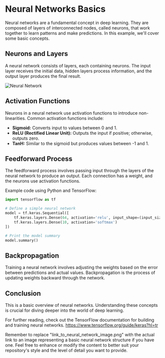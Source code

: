# Neural Networks Basics

Neural networks are a fundamental concept in deep learning. They are composed of layers of interconnected nodes, called neurons, that work together to learn patterns and make predictions. In this example, we'll cover some basic concepts.

## Neurons and Layers

A neural network consists of layers, each containing neurons. The input layer receives the initial data, hidden layers process information, and the output layer produces the final result.

![Neural Network](https://github.com/fatihilhan42/Data_Science_Journey/assets/63750425/46a00411-abe3-48da-b1ab-6a679a2fe2d3)

## Activation Functions

Neurons in a neural network use activation functions to introduce non-linearities. Common activation functions include:

- **Sigmoid:** Converts input to values between 0 and 1.
- **ReLU (Rectified Linear Unit):** Outputs the input if positive; otherwise, outputs zero.
- **TanH:** Similar to the sigmoid but produces values between -1 and 1.

## Feedforward Process

The feedforward process involves passing input through the layers of the neural network to produce an output. Each connection has a weight, and the neurons use activation functions.

Example code using Python and TensorFlow:

```python
import tensorflow as tf

# Define a simple neural network
model = tf.keras.Sequential([
    tf.keras.layers.Dense(64, activation='relu', input_shape=(input_size,)),
    tf.keras.layers.Dense(10, activation='softmax')
])

# Print the model summary
model.summary()
```


## Backpropagation
Training a neural network involves adjusting the weights based on the error between predictions and actual values. Backpropagation is the process of updating weights backward through the network.

## Conclusion
This is a basic overview of neural networks. Understanding these concepts is crucial for diving deeper into the world of deep learning.

For further reading, check out the TensorFlow documentation for building and training neural networks. https://www.tensorflow.org/guide/keras?hl=tr


Remember to replace "link_to_neural_network_image.png" with the actual link to an image representing a basic neural network structure if you have one. Feel free to enhance or modify the content to better suit your repository's style and the level of detail you want to provide.

